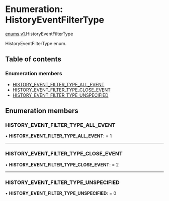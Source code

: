 # Enumeration: HistoryEventFilterType

[enums](../modules/proto.temporal.api.enums.md).[v1](../modules/proto.temporal.api.enums.v1.md).HistoryEventFilterType

HistoryEventFilterType enum.

## Table of contents

### Enumeration members

- [HISTORY\_EVENT\_FILTER\_TYPE\_ALL\_EVENT](proto.temporal.api.enums.v1.historyeventfiltertype.md#history_event_filter_type_all_event)
- [HISTORY\_EVENT\_FILTER\_TYPE\_CLOSE\_EVENT](proto.temporal.api.enums.v1.historyeventfiltertype.md#history_event_filter_type_close_event)
- [HISTORY\_EVENT\_FILTER\_TYPE\_UNSPECIFIED](proto.temporal.api.enums.v1.historyeventfiltertype.md#history_event_filter_type_unspecified)

## Enumeration members

### HISTORY\_EVENT\_FILTER\_TYPE\_ALL\_EVENT

• **HISTORY\_EVENT\_FILTER\_TYPE\_ALL\_EVENT**: = 1

___

### HISTORY\_EVENT\_FILTER\_TYPE\_CLOSE\_EVENT

• **HISTORY\_EVENT\_FILTER\_TYPE\_CLOSE\_EVENT**: = 2

___

### HISTORY\_EVENT\_FILTER\_TYPE\_UNSPECIFIED

• **HISTORY\_EVENT\_FILTER\_TYPE\_UNSPECIFIED**: = 0
